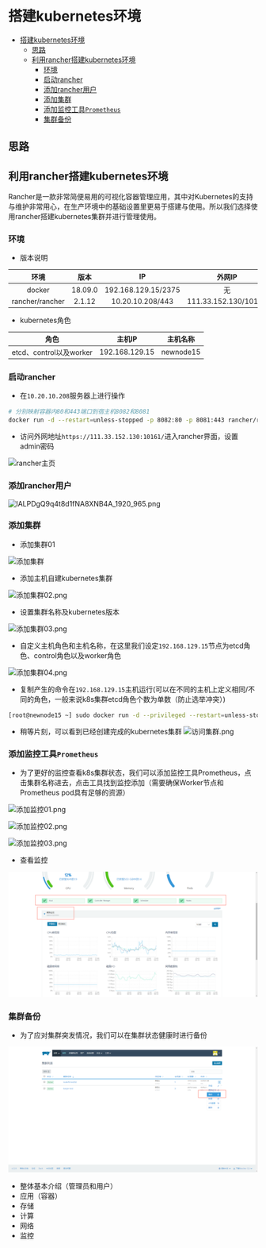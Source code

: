 # 搭建kubernetes环境

- [搭建kubernetes环境](#搭建kubernetes环境)
  - [思路](#思路)
  - [利用rancher搭建kubernetes环境](#利用rancher搭建kubernetes环境)
    - [环境](#环境)
    - [启动rancher](#启动rancher)
    - [添加rancher用户](#添加rancher用户)
    - [添加集群](#添加集群)
    - [添加监控工具`Prometheus`](#添加监控工具prometheus)
    - [集群备份](#集群备份)

## 思路

<!-- 1. 利用kubernetes可视化管理应用rancher搭建k8集群
1. 在rancher中安装gitlab应用 -->

## 利用rancher搭建kubernetes环境

Rancher是一款非常简便易用的可视化容器管理应用，其中对Kubernetes的支持与维护非常用心，在生产环境中的基础设置里更易于搭建与使用。所以我们选择使用rancher搭建kubernetes集群并进行管理使用。

### 环境

- 版本说明

|      环境       |  版本   |         IP          |        外网IP        |
| :-------------: | :-----: | :-----------------: | :------------------: |
|     docker      | 18.09.0 | 192.168.129.15/2375 |          无          |
| rancher/rancher | 2.1.12  |  10.20.10.208/443   | 111.33.152.130/10161 |

- kubernetes角色

|          角色           |     主机IP     | 主机名称  |
| :---------------------: | :------------: | :-------: |
| etcd、control以及worker | 192.168.129.15 | newnode15 |

### 启动rancher

- 在`10.20.10.208`服务器上进行操作

```bash
# 分别映射容器内80和443端口到宿主机8082和8081
docker run -d --restart=unless-stopped -p 8082:80 -p 8081:443 rancher/rancher:latest
```

- 访问外网地址`https://111.33.152.130:10161/`进入rancher界面，设置admin密码

![rancher主页](https://i.loli.net/2019/08/03/qbzh37GFoZrOKA1.png)

### 添加rancher用户

![lALPDgQ9q4t8d1fNA8XNB4A_1920_965.png](https://i.loli.net/2019/08/03/rdLRjgSwq45GJhQ.png)

### 添加集群

- 添加集群01

![添加集群](https://i.loli.net/2019/08/03/zQDyR1Pt69qkeT2.png)

- 添加主机自建kubernetes集群

![添加集群02.png](https://i.loli.net/2019/08/03/X9qChArJ246diM7.png)

- 设置集群名称及kubernetes版本

![添加集群03.png](https://i.loli.net/2019/08/03/sPUqpL7gwfb4kAz.png)

- 自定义主机角色和主机名称，在这里我们设定`192.168.129.15`节点为etcd角色、control角色以及worker角色

![添加集群04.png](https://i.loli.net/2019/08/03/pw1kVuQG89xnfer.png)

- 复制产生的命令在`192.168.129.15`主机运行(可以在不同的主机上定义相同/不同的角色，一般来说k8s集群etcd角色个数为单数（防止选举冲突）)

```bash
[root@newnode15 ~] sudo docker run -d --privileged --restart=unless-stopped --net=host -v /etc/kubernetes:/etc/kubernetes -v /var/run:/var/run rancher/rancher-agent:v2.2.6 --server https://111.33.152.130:10165 --token p944r79v2h5hdb4sbxlvzgj7lk8j59ljh9hxcsjscjrj6f822f4lq5 --ca-checksum 380b6be0ebfe9d0ffd48af4edef2e032e8099b8e7e3328c25156b57d25ebc699 --node-name master --etcd --controlplane --worker
```

- 稍等片刻，可以看到已经创建完成的kubernetes集群
![访问集群.png](https://i.loli.net/2019/08/03/SkDRsLKzjbVMur9.png)

### 添加监控工具`Prometheus`

- 为了更好的监控查看k8s集群状态，我们可以添加监控工具Prometheus，点击集群名称进去，点击工具找到监控添加（需要确保Worker节点和Prometheus pod具有足够的资源）

![添加监控01.png](https://i.loli.net/2019/08/03/LDwye5aBfZ6Ajvh.png)

![添加监控02.png](https://i.loli.net/2019/08/03/PCUrdSNoiQuKbh2.png)

![添加监控03.png](https://i.loli.net/2019/08/03/PgvWwbCUMOxV6lX.png)

- 查看监控

![查看监控](https://github.com/gpp0725/pic/blob/master/%E6%9F%A5%E7%9C%8B%E7%9B%91%E6%8E%A7.png?raw=true)

### 集群备份

- 为了应对集群突发情况，我们可以在集群状态健康时进行备份

![备份](https://github.com/gpp0725/pic/blob/master/%E5%A4%87%E4%BB%BD.png?raw=true)

- 整体基本介绍（管理员和用户）
- 应用（容器）
- 存储
- 计算
- 网络
- 监控
